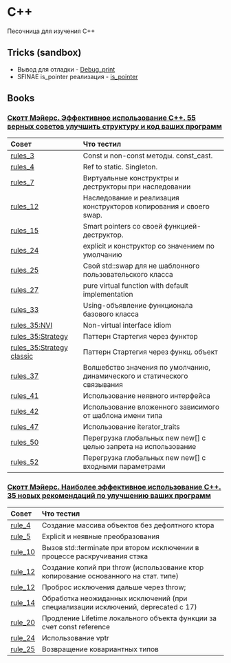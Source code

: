 # C++
Песочница для изучения C++

## Tricks (sandbox)

* Вывод для отладки - [Debug_print](tricks/debug_print.h)
* SFINAE is_pointer реализация - [is_pointer](tricks/is_pointer_impl.h)

## Books

### [Скотт Мэйерс. Эффективное использование C++. 55 верных советов улучшить структуру и код ваших программ](Meyers_Effective_C++_55/README.md)

| Совет  | Что тестил  | 
|:------------- |:--------------- |
| [rules_3](Meyers_Effective_C++_55/rules_3/) | Const и non-const методы. const_cast. |
| [rules_4](Meyers_Effective_C++_55/rules_4/) | Ref to static. Singleton. |
| [rules_7](Meyers_Effective_C++_55/rules_7/) | Виртуальные конструктры и деструкторы при наследовании |
| [rules_12](Meyers_Effective_C++_55/rules_12/) | Наследование и реализация конструкторов копирования и своего swap. |
| [rules_15](Meyers_Effective_C++_55/rules_15/) | Smart pointers со своей функцией-деструктор. |
| [rules_24](Meyers_Effective_C++_55/rules_24/) | explicit и конструктор со значением по умолчанию |
| [rules_25](Meyers_Effective_C++_55/rules_25/) | Свой std::swap для не шаблонного пользовательского класса |
| [rules_27](Meyers_Effective_C++_55/rules_27/) | pure virtual function with default implementation |
| [rules_33](Meyers_Effective_C++_55/rules_33/) | Using-объявление функционала базового класса |
| [rules_35:NVI](Meyers_Effective_C++_55/rules_35/NVI.h) | Non-virtual interface idiom |
| [rules_35:Strategy](Meyers_Effective_C++_55/rules_35/strategy.h) | Паттерн Стартегия через функтор |
| [rules_35:Strategy classic](Meyers_Effective_C++_55/rules_35/strategy_classic.h) | Паттерн Стартегия через функц. объект |
| [rules_37](Meyers_Effective_C++_55/rules_37) | Волшебство значения по умолчанию, динамического и статического связывания |
| [rules_41](Meyers_Effective_C++_55/rules_41) | Использование неявного интерфейса |
| [rules_42](Meyers_Effective_C++_55/rules_42) | Использование вложенного зависимого от шаблона имени типа |
| [rules_47](Meyers_Effective_C++_55/rules_47) | Использование iterator_traits |
| [rules_50](Meyers_Effective_C++_55/rules_50) | Перегрузка глобальных new new[] с целью запрета на использование |
| [rules_52](Meyers_Effective_C++_55/rules_52) | Перегрузка глобальных new new[] с входными параметрами |


### [Скотт Мэйерс. Наиболее эффективное использование C++. 35 новых рекомендаций по улучшению ваших программ]()

| Совет  | Что тестил  | 
|:------------- |:--------------- |
| [rule_4](Meyers_Effective_C++_35/rules_4.cpp) | Создание массива объектов без дефолтного ктора |
| [rule_5](Meyers_Effective_C++_35/rules_5.cpp) | Explicit и неявные преобразования |
| [rule_10](Meyers_Effective_C++_35/rule_10.cpp) | Вызов std::terminate при втором исключении в процессе раскручивания стэка |
| [rule_12](Meyers_Effective_C++_35/rule_12.cpp) | Создание копий при throw (использование ктор копирование основанного на стат. типе) |
| [rule_12](Meyers_Effective_C++_35/rule_12_thow.cpp) | Проброс исключения дальше через throw; |
| [rule_14](Meyers_Effective_C++_35/rule_14.cpp) | Обработка неожиданных исключений (при специализации исключений, deprecated с 17) |
| [rule_20](Meyers_Effective_C++_35/rule_20.cpp) | Продление Lifetime локального объекта функции за счет const reference |
| [rule_24](Meyers_Effective_C++_35/rule_24.cpp) | Использование vptr |
| [rule_25](Meyers_Effective_C++_35/rule_25.cpp) | Возвращение ковариантных типов |
